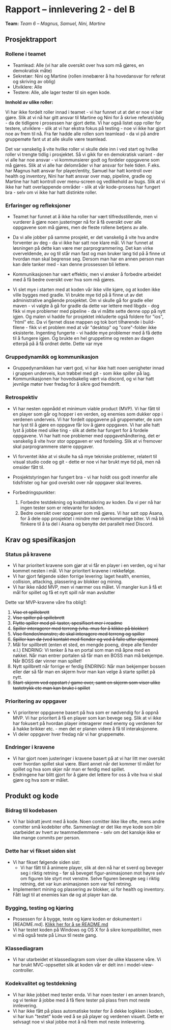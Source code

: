 # Rapport – innlevering 2 - del B
**Team:** *Team 6* – *Magnus, Samuel, Nini, Martine*

## Prosjektrapport

### Rollene i teamet
- Teamlead: Alle (vi har alle oversikt over hva som må gjøres, en demokratisk måte)
- Sekretær: Nini og Martine (rollen innebærer å ha hovedansvar for referat og skriving av oblig)
- Utviklere: Alle
- Testere: Alle, alle lager tester til sin egen kode.

**Innhold av ulike roller:**

Vi har ikke fordelt roller innad i teamet - vi har funnet ut at det er noe vi bør gjøre. Slik at vi nå har gitt ansvar til Martine og Nini for å skrive referat/oblig - da de tidligere i prosessen har gjort dette. Vi har også listet opp roller for testere, utviklere - slik at vi har ekstra fokus på testing - noe vi ikke har gjort noe av frem til nå. Fra før hadde alle rollen som teamlead - da vi på andre gruppemøte fant ut at alle skulle være teamlead. 

Det var vanskelig å vite hvilke roller vi skulle dele inn i ved start og hvilke roller vi trengte tidlig i prosjektet. Så vi gikk for en demokratisk variant - der vi alle har noe ansvar - vi kommunsierer godt og fordeler oppgavene som må gjøres. 
Slik at vi alle har delområder vi har ansvar for hele tiden. F.eks. har Magnus hatt ansvar for player/entity, Samuel har hatt kontroll over health og inventory, Nini har hatt ansvar over map, pipeline, gradle og Martine har hatt kontroll over menu-screen og vedlikehold av bugs. Slik at vi ikke har hatt overlappende områder - slik at vår kode-prosess har fungert bra - selv om vi ikke har hatt distinkte roller. 


### Erfaringer og refleksjoner
- Teamet har funnet at å ikke ha roller har vært tilfredsstillende, men vi vurderer å gjøre noen justeringer nå for å få oversikt over alle oppgavene som må gjøres, men de fleste rollene betjens av alle. 

- Da vi alle jobber på samme prosjekt, er det vanskelig å vite hva andre forventer av deg - da vi ikke har satt noe klare mål. Vi har funnet at løsningen på dette kan være mer parprogrammering. Det kan virke overveldende, av og til står man fast og  man bruker lang tid på å finne ut hvordan man skal begrense seg. Dersom man har en annen person man kan dele tanker med - kan denne prossessen bli lettere. 

- Kommunikasjonen har vært effektiv, men vi ønsker å forbedre arbeidet med å få bedre oversikt over hva som må gjøres.
- Vi slet mye i starten med at koden vår ikke ville kjøre, og at koden ikke ville bygges med gradle. Vi brukte mye tid på å finne ut av det administrative angående prosjektet. Om vi skulle gå for gradle eller maven - vi valgte å gå for gradle da dette var lettere med libgdx - dog fikk vi mye problemer med pipeline - da vi måtte sette denne opp på nytt igjen. Og malen vi hadde for prosjektet inkluderte også foldere for "ios", "html" etc. Da vi fjernet disse mappen og tok bort tilhørende i build-filene - fikk vi et problem med at vår "desktop" og "core"-folder ikke eksisterte. Ingenting fungerte - vi hadde mye problemer med å få dette til å fungere igjen. Og brukte en hel gruppetime og resten av dagen etterpå på å få ordnet dette. Dette var mye

### Gruppedynamikk og kommunikasjon
- Gruppedynamikken har vært god, vi har ikke hatt noen uenigheter innad i gruppen underveis, kun trøbbel med git - som ikke spiller på lag. 
- Kommunikasjonen har hovedsakelig vært via discord, og vi har hatt jevnlige møter hver fredag for å sikre god fremdrift.

### Retrospektiv
- Vi har nesten oppnådd et minimum viable product (MVP). Vi har fått til en player som går og hopper i en verden, og enemies som dukker opp i verdenen underveis. Vi har fordelt oppgavene på gruppemøter, de som har lyst til å gjøre en oppgave får lov å gjøre oppgaven. Vi har alle hatt lyst å jobbe med ulike ting - slik at dette har fungert for å fordele oppgavene. Vi har hatt noe problemer med oppgavehåndtering, det er vanskelig å vite hvor stor oppgaven er ved fordeling. Slik at vi fremover skal parprogrammere større oppgaver. 

- Vi forventet ikke at vi skulle ha så mye tekniske problemer, relatert til visual studio code og git - dette er noe vi har brukt mye tid på, men nå omsider fått til. 

- Prosjektstyringen har fungert bra - vi har holdt oss godt innenfor alle tidsfrister og har god oversikt over når oppgaver skal leveres. 


- Forbedringspunkter: 
  1. Forbedre testdekning og kvalitetssikring av koden. Da vi per nå har ingen tester som er relevante for koden.
  2. Bedre oversikt over oppgaver som må gjøres. Vi har satt opp Asana, for å dele opp prosjektet i mindre mer overkommelige biter. Vi må bli flinkere til å ta del i Asana og benytte det parallelt med Discord.

## Krav og spesifikasjon

### Status på kravene
- Vi har prioritert kravene som gjør at vi får en player i en verden, og vi har kommet nesten i mål. Vi har prioritert kravene i rekkefølge.
- Vi har gjort følgende siden forrige levering: laget health, enemies, collision, attacking, plassering av blokker og mining.
- Vi har ikke nådd MVP, men vi nærmer oss målet. Vi mangler kun å få et mål for spillet og få et nytt spill når man avslutter

Dette var MVP-kravene våre fra oblig1: 
1. ~~Vise et spillebrett~~
2. ~~Vise spiller på spillebrett~~
3. ~~Flytte spiller med pil-taster, spesifisert mer i readme~~
4. ~~Spiller interagerer med terreng (vha. mus for å klikke på blokker)~~
5. ~~Vise fiender/monstre; de skal interagere med terreng og spiller~~
6. ~~Spiller kan dø (ved kontakt med fiender og ved å falle utfor skjermen)~~
7. Mål for spillbrett (enten et sted, en mengde poeng, drepe alle fiender e.l.) ENDRING: Vi tenker å ha en portal som man må åpne med en nøkkel. Når man entrer portalen så får man en BOSS man må bekjempe. Når BOSS dør vinner man spillet!
8. Nytt spillbrett når forrige er ferdig ENDRING: Når man bekjemper bossen eller dør så får man en skjerm hvor man kan velge å starte spillet på nytt.
9. ~~Start-skjerm ved oppstart / game over, samt en skjerm som viser ulike tastetrykk etc man kan bruke i spillet~~

### Prioritering av oppgaver
- Vi prioriterer oppgavene basert på hva som er nødvendig for å oppnå MVP. Vi har prioritert å få en player som kan bevege seg. Slik at vi ikke har fokusert på hvordan player interagerer med enemy og verdenen for å hakke brikker etc. - men det er planen videre å få til interaksjonene.
- Vi deler oppgaver hver fredag når vi har gruppemøte. 

### Endringer i kravene
- Vi har gjort noen justeringer i kravene basert på at vi har litt mer oversikt over hvordan spillet skal være. Blant annet når det kommer til målet for spillet og hva som skjer når man er ferdig med spillet.
- Endringene har blitt gjort for å gjøre det lettere for oss å vite hva vi skal gjøre og hva som er målet. 

## Produkt og kode

### Bidrag til kodebasen
- Vi har bidratt jevnt med å kode. Noen comitter ikke like ofte, mens andre comitter små kodebiter ofte. Sammenlagt er det like mye kode som blir utarbeidet av hvert av teammedlemmene - selv om det kanskje ikke er like mange commits per person.

### Dette har vi fikset siden sist
- Vi har fikset følgende siden sist:
  - Vi har fått til å animere player, slik at den nå har et sverd og beveger seg i riktig retning - før så beveget figur-animasjonen mot høyre selv om figuren ble styrt mot venstre. Selve figuren bevegte seg i riktig retning, det var kun animasjonen som var feil retning. 
- Implementert mining og plassering av blokker, ui for health og inventory. Fått lagt til at enemies kan dø og at player kan dø.

### Bygging, testing og kjøring
- Prosessen for å bygge, teste og kjøre koden er dokumentert i [README.md]. [Klikk her for å se README.md](../README.md)
- Vi har testet koden på Windows og OS X for å sikre kompatibilitet, men vi må også teste på Linux til neste gang.

### Klassediagram
- Vi har utarbeidet et klassediagram som viser de ulike klassene våre. Vi har brukt MVC-oppsettet slik at koden vår er delt inn i model-view-controller.

### Kodekvalitet og testdekning
- Vi har ikke jobbet med tester enda. Vi har noen tester i en annen branch, og vi tenker å jobbe med å få flere tester på plass frem mot neste innlevering. 
- Vi har ikke fått på plass automatiske tester for å dekke logikken i koden, vi har kun "testet" kode ved å se på player og verdenen visuelt. Dette er selvsagt noe vi skal jobbe mot å nå frem mot neste innlevering. 

